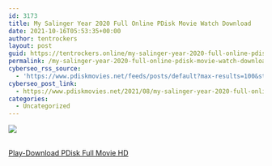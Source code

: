 ```yaml
---
id: 3173
title: My Salinger Year 2020 Full Online PDisk Movie Watch Download
date: 2021-10-16T05:53:35+00:00
author: tentrockers
layout: post
guid: https://tentrockers.online/my-salinger-year-2020-full-online-pdisk-movie-watch-download/
permalink: /my-salinger-year-2020-full-online-pdisk-movie-watch-download/
cyberseo_rss_source:
  - 'https://www.pdiskmovies.net/feeds/posts/default?max-results=100&start-index=1001'
cyberseo_post_link:
  - https://www.pdiskmovies.net/2021/08/my-salinger-year-2020-full-online-pdisk.html
categories:
  - Uncategorized
---
```

<div>
  <img src="https://1.bp.blogspot.com/-2NlSMnhiMTw/YRklSzbkopI/AAAAAAAAaaA/3-RpO6tIAlw62VVYpwGLnrUfJba0zCHuQCLcBGAsYHQ/w276-h400/My%2BSalinger%2BYear%2B2020%2BFull%2BOnline%2BPDisk%2BMovie%2BWatch%2BDownload.jpg" class="ff-og-image-inserted" />
</div>

  
<a href="https://www.cofilink.com/share-video?videoid=nv2is10043c3" target="popup" onclick="window.open('https://www.cofilink.com/share-video?videoid=nv2is10043c3','popup','width=600,height=600'); return false;" rel="noopener"><br /> Play-Download PDisk Full Movie HD<br /> </a>